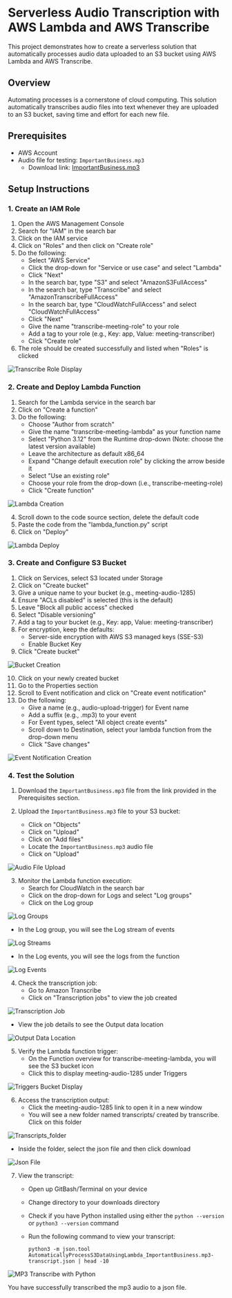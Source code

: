 # Serverless Audio Transcription with AWS Lambda and AWS Transcribe

This project demonstrates how to create a serverless solution that automatically processes audio data uploaded to an S3 bucket using AWS Lambda and AWS Transcribe.

## Overview

Automating processes is a cornerstone of cloud computing. This solution automatically transcribes audio files into text whenever they are uploaded to an S3 bucket, saving time and effort for each new file.

## Prerequisites

- AWS Account
- Audio file for testing: `ImportantBusiness.mp3`
  - Download link: [ImportantBusiness.mp3](https://raw.githubusercontent.com/linuxacademy/content-aws-mls-c01/master/AutomaticallyProcessS3DataUsingLambda/ImportantBusiness.mp3)


## Setup Instructions

### 1. Create an IAM Role

1. Open the AWS Management Console
2. Search for "IAM" in the search bar
3. Click on the IAM service
4. Click on "Roles" and then click on "Create role"
5. Do the following:
   - Select "AWS Service"
   - Click the drop-down for "Service or use case" and select "Lambda"
   - Click "Next"
   - In the search bar, type "S3" and select "AmazonS3FullAccess"
   - In the search bar, type "Transcribe" and select "AmazonTranscribeFullAccess"
   - In the search bar, type "CloudWatchFullAccess" and select "CloudWatchFullAccess"
   - Click "Next"
   - Give the name "transcribe-meeting-role" to your role 
   - Add a tag to your role (e.g., Key: app, Value: meeting-transcriber)
   - Click "Create role"
6. The role should be created successfully and listed when "Roles" is clicked

![Transcribe Role Display](imgs/1.role_display.png)

### 2. Create and Deploy Lambda Function

1. Search for the Lambda service in the search bar
2. Click on "Create a function"
3. Do the following:
   - Choose "Author from scratch"
   - Give the name "transcribe-meeting-lambda" as your function name
   - Select "Python 3.12" from the Runtime drop-down (Note: choose the latest version available)
   - Leave the architecture as default x86_64
   - Expand "Change default execution role" by clicking the arrow beside it
   - Select "Use an existing role"
   - Choose your role from the drop-down (i.e., transcribe-meeting-role)
   - Click "Create function"

![Lambda Creation](imgs/3.lambda_function_create.png)

4. Scroll down to the code source section, delete the default code
5. Paste the code from the "lambda_function.py" script
6. Click on "Deploy"

![Lambda Deploy](imgs/4.lambda_deploy.png)

### 3. Create and Configure S3 Bucket

1. Click on Services, select S3 located under Storage
2. Click on "Create bucket"
3. Give a unique name to your bucket (e.g., meeting-audio-1285)
4. Ensure "ACLs disabled" is selected (this is the default)
5. Leave "Block all public access" checked
6. Select "Disable versioning"
7. Add a tag to your bucket (e.g., Key: app, Value: meeting-transcriber)
8. For encryption, keep the defaults:
   - Server-side encryption with AWS S3 managed keys (SSE-S3)
   - Enable Bucket Key
9. Click "Create bucket"

![Bucket Creation](imgs/2.bucket_creation.png)

10. Click on your newly created bucket
11. Go to the Properties section
12. Scroll to Event notification and click on "Create event notification"
13. Do the following:
    - Give a name (e.g., audio-upload-trigger) for Event name
    - Add a suffix (e.g., .mp3) to your event
    - For Event types, select "All object create events"
    - Scroll down to Destination, select your lambda function from the drop-down menu
    - Click "Save changes"

![Event Notification Creation](imgs/5.Create_event_notification.png)

### 4. Test the Solution

1. Download the `ImportantBusiness.mp3` file from the link provided in the Prerequisites section.

2. Upload the `ImportantBusiness.mp3` file to your S3 bucket:
   - Click on "Objects"
   - Click on "Upload"
   - Click on "Add files"
   - Locate the `ImportantBusiness.mp3` audio file
   - Click on "Upload"

![Audio File Upload](imgs/6.file_upload_successful.png)

3. Monitor the Lambda function execution:
   - Search for CloudWatch in the search bar
   - Click on the drop-down for Logs and select "Log groups"
   - Click on the Log group

![Log Groups](imgs/7.log_groups.png)

   - In the Log group, you will see the Log stream of events

![Log Streams](imgs/8.log_streams.png)

   - In the Log events, you will see the logs from the function

![Log Events](imgs/9.log_events.png)

4. Check the transcription job:
   - Go to Amazon Transcribe
   - Click on "Transcription jobs" to view the job created

![Transcription Job](imgs/10.transcription_job.png)

   - View the job details to see the Output data location

![Output Data Location](imgs/11.output_data_location.png)

5. Verify the Lambda function trigger:
   - On the Function overview for transcribe-meeting-lambda, you will see the S3 bucket icon
   - Click this to display meeting-audio-1285 under Triggers

![Triggers Bucket Display](imgs/12.triggers_bucket.png)

6. Access the transcription output:
   - Click the meeting-audio-1285 link to open it in a new window
   - You will see a new folder named transcripts/ created by transcribe. Click on this folder

![Transcripts_folder](imgs/13.transcripts.png)

   - Inside the folder, select the json file and then click download

![Json File](imgs/14.json_file_download.png)

7. View the transcript:
   - Open up GitBash/Terminal on your device
   - Change directory to your downloads directory
   - Check if you have Python installed using either the `python --version` or `python3 --version` command
   - Run the following command to view your transcript:

     ```
     python3 -m json.tool AutomaticallyProcessS3DataUsingLambda_ImportantBusiness.mp3-transcript.json | head -10
     ```

![MP3 Transcribe with Python](imgs/15.python_script_transcribe.png)

You have successfully transcribed the mp3 audio to a json file.
